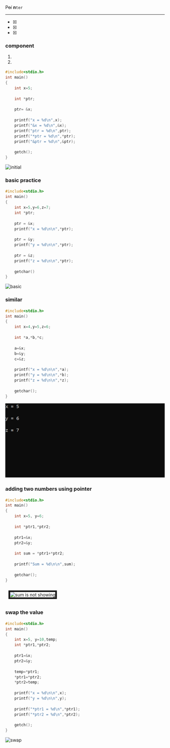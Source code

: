 <!--a programme about pointer-->

P~~o~~_i_ __n__`ter`

---
- [x]
- [x]
- [x]

### component

<ol style="I">
<li>
<li>
</ol>

```c
#include<stdio.h>
int main()
{
    int x=5;

    int *ptr;

    ptr= &x;

    printf("x = %d\n",x);
    printf("&x = %d\n",&x);
    printf("ptr = %d\n",ptr);
    printf("*ptr = %d\n",*ptr);
    printf("&ptr = %d\n",&ptr);

    getch();
}
```  
<image src="./images/initial.png" width="500" title="initial"/>  

### basic practice

```c
#include<stdio.h>
int main()
{
    int x=5,y=6,z=7;
    int *ptr;

    ptr = &x;
    printf("x = %d\n\n",*ptr);

    ptr = &y;
    printf("y = %d\n\n",*ptr);

    ptr = &z;
    printf("z = %d\n\n",*ptr);

    getchar()
}
```  
<image src="./images/basic.png" width="500" title="basic"/>  

### similar

```c
#include<stdio.h>
int main()
{
    int x=4,y=5,z=6;

    int *a,*b,*c;

    a=&x;
    b=&y;
    c=&z;

    printf("x = %d\n\n",*a);
    printf("y = %d\n\n",*b);
    printf("z = %d\n\n",*z);

    getchar();
}
```
![basicsimilar](./images/basic.png)  

### adding two numbers using pointer

```c
#include<stdio.h>
int main()
{
    int x=5, y=6;

    int *ptr1,*ptr2;

    ptr1=&x;
    ptr2=&y;

    int sum = *ptr1+*ptr2;

    printf("Sum = %d\n\n",sum);

    getchar();
}
```  
<image src="./images/sum.png" width="500" height="100" border="5" alt="sum is not showing" vspace="10" hspace="10" align="top"/>  

### swap the value

```c
#include<stdio.h>
int main()
{
    int x=5, y=10,temp;
    int *ptr1,*ptr2;

    ptr1=&x;
    ptr2=&y;

    temp=*ptr1;
    *ptr1=*ptr2;
    *ptr2=temp;

    printf("x = %d\n\n",x);
    printf("y = %d\n\n",y);

    printf("*ptr1 = %d\n",*ptr1);
    printf("*ptr2 = %d\n",*ptr2);

    getch();
}
```  
<image src="./images/swap.png" width="500" title="swap"/>  

